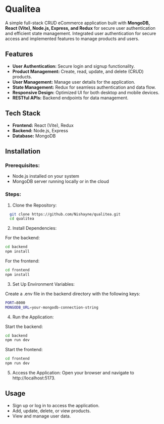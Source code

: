 # Qualitea
A simple full-stack CRUD eCommerce application built with **MongoDB, React (Vite), Node.js, Express, and Redux** for secure user authentication and efficient state management.
Integrated user authentication for secure access and implemented features to manage products and users.

## Features
* **User Authentication:** Secure login and signup functionality.
* **Product Management:** Create, read, update, and delete (CRUD) products.
* **User Management:** Manage user details for the application.
* **State Management:** Redux for seamless authentication and data flow.
* **Responsive Design:** Optimized UI for both desktop and mobile devices.
* **RESTful APIs:** Backend endpoints for data management.

## Tech Stack
* **Frontend:** React (Vite), Redux
* **Backend:** Node.js, Express
* **Database:** MongoDB

## Installation

### Prerequisites:
- Node.js installed on your system
- MongoDB server running locally or in the cloud

### Steps:
1. Clone the Repository:
   
```bash
  git clone https://github.com/Nishayne/qualitea.git
  cd qualitea
  ```

2. Install Dependencies:

For the backend:
```bash
cd backend
npm install
```
For the frontend:
```bash
cd frontend
npm install
```

3. Set Up Environment Variables:

Create a .env file in the backend directory with the following keys:
```bash
PORT=8000
MONGODB_URL=your-mongodb-connection-string
```

4. Run the Application:

Start the backend:
```bash
cd backend
npm run dev
```
Start the frontend:
```bash
cd frontend
npm run dev
```
5. Access the Application:
   Open your browser and navigate to http://localhost:5173.

## Usage
* Sign up or log in to access the application.
* Add, update, delete, or view products.
* View and manage user data.
